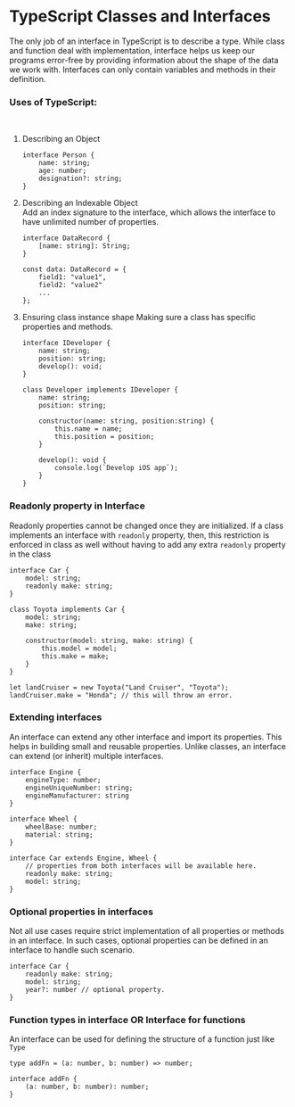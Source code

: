 # TypeScript Classes and Interfaces

The only job of an interface in TypeScript is to describe a type. While class and function deal with implementation, interface helps us keep our programs error-free by providing information about the shape of the data we work with. Interfaces can only contain variables and methods in their definition.

### Uses of TypeScript:
</br>

1. Describing an Object
   ```TS
   interface Person {
       name: string;
       age: number;
       designation?: string;
   }
   ```

2. Describing an Indexable Object</br>
   Add an index signature to the interface, which allows the interface to have unlimited number of properties. 
   ```TS
   interface DataRecord {
       [name: string]: String;
   }

   const data: DataRecord = {
       field1: "value1",
       field2: "value2"
       ...
   };
   ```

3. Ensuring class instance shape
   Making sure a class has specific properties and methods.
   ```TS
   interface IDeveloper {
       name: string;
       position: string;
       develop(): void;
   }

   class Developer implements IDeveloper {
       name: string;
       position: string;

       constructor(name: string, position:string) {
           this.name = name;
           this.position = position;
       }

       develop(): void {
           console.log(`Develop iOS app`);
       }
   }
   ```

### Readonly property in Interface
Readonly properties cannot be changed once they are initialized. If a class implements an interface with <code>readonly</code> property, then, this restriction is enforced in class as well without having to add any extra <code>readonly</code> property in the class
```TS
interface Car {
    model: string;
    readonly make: string;
}

class Toyota implements Car {
    model: string;
    make: string;

    constructor(model: string, make: string) {
        this.model = model;
        this.make = make;
    }
}

let landCruiser = new Toyota("Land Cruiser", "Toyota");
landCruiser.make = "Honda"; // this will throw an error.
```

### Extending interfaces
An interface can extend any other interface and import its properties. This helps in building small and reusable properties. Unlike classes, an interface can extend (or inherit) multiple interfaces.
```TS
interface Engine {
    engineType: number;
    engineUniqueNumber: string;
    engineManufacturer: string
}

interface Wheel {
    wheelBase: number;
    material: string;
}

interface Car extends Engine, Wheel {
    // properties from both interfaces will be available here.
    readonly make: string;
    model: string;
}
```

### Optional properties in interfaces
Not all use cases require strict implementation of all properties or methods in an interface. In such cases, optional properties can be defined in an interface to handle such scenario.

```TS
interface Car {
    readonly make: string;
    model: string;
    year?: number // optional property.
}
```

### Function types in interface OR Interface for functions
An interface can be used for defining the structure of a function just like <code>Type</code>
```TS
type addFn = (a: number, b: number) => number;

interface addFn {
    (a: number, b: number): number;
}
```